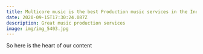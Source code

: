 ```yaml
---
title: Multicore music is the best Production music services in the Indian ocean
date: 2020-09-15T17:30:24.087Z
description: Great music production services
image: img/img_5403.jpg
---
```

So here is the heart of our content